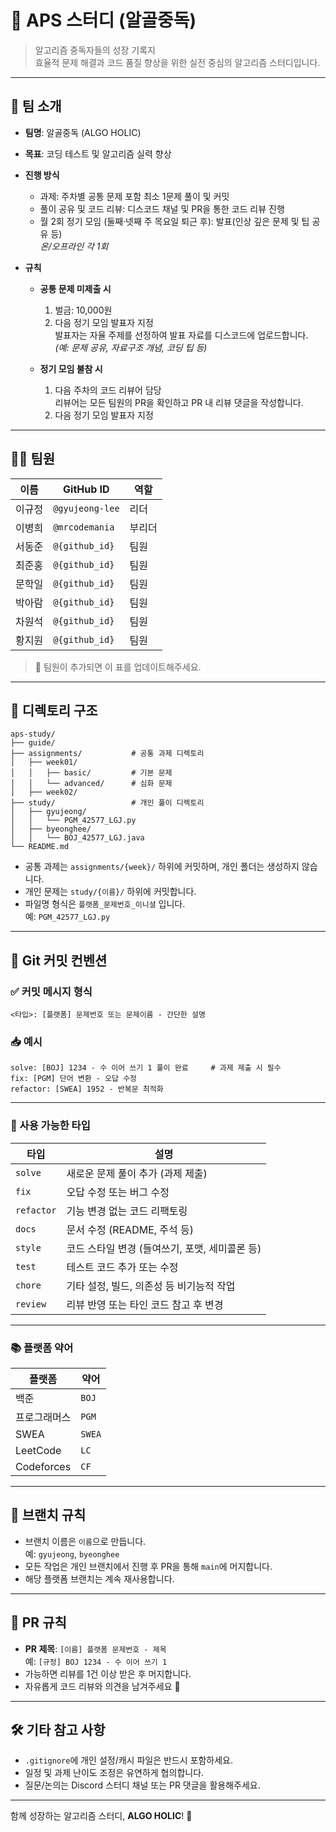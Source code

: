 # 🧠 APS 스터디 (알골중독)

> 알고리즘 중독자들의 성장 기록지  
> 효율적 문제 해결과 코드 품질 향상을 위한 실전 중심의 알고리즘 스터디입니다.

---

## 👥 팀 소개

- **팀명**: 알골중독 (ALGO HOLIC)
- **목표**: 코딩 테스트 및 알고리즘 실력 향상
- **진행 방식**
  - 과제: 주차별 공통 문제 포함 최소 1문제 풀이 및 커밋
  - 풀이 공유 및 코드 리뷰: 디스코드 채널 및 PR을 통한 코드 리뷰 진행
  - 월 2회 정기 모임 (둘째·넷째 주 목요일 퇴근 후): 발표(인상 깊은 문제 및 팁 공유 등)  
    *온/오프라인 각 1회*

- **규칙**
  - **공통 문제 미제출 시**
    1. 벌금: 10,000원
    2. 다음 정기 모임 발표자 지정  
       발표자는 자율 주제를 선정하여 발표 자료를 디스코드에 업로드합니다.  
       *(예: 문제 공유, 자료구조 개념, 코딩 팁 등)*

  - **정기 모임 불참 시**
    1. 다음 주차의 코드 리뷰어 담당  
       리뷰어는 모든 팀원의 PR을 확인하고 PR 내 리뷰 댓글을 작성합니다.
    2. 다음 정기 모임 발표자 지정

---

## 🧑‍💻 팀원

| 이름   | GitHub ID         | 역할       |
|--------|--------------------|------------|
| 이규정 | `@gyujeong-lee`    | 리더       |
| 이병희 | `@mrcodemania`     | 부리더     |
| 서동준 | `@{github_id}`     | 팀원     |
| 최준홍 | `@{github_id}`     | 팀원     |
| 문학일 | `@{github_id}`     | 팀원     |
| 박아람 | `@{github_id}`     | 팀원     |
| 차원석 | `@{github_id}`     | 팀원     |
| 황지원 | `@{github_id}`     | 팀원     |

> 🙋 팀원이 추가되면 이 표를 업데이트해주세요.

---

## 📁 디렉토리 구조

```
aps-study/
├── guide/
├── assignments/           # 공통 과제 디렉토리
│   ├── week01/
│   │   ├── basic/         # 기본 문제
│   │   └── advanced/      # 심화 문제
│   ├── week02/
├── study/                 # 개인 풀이 디렉토리
│   ├── gyujeong/
│   │   └── PGM_42577_LGJ.py
│   ├── byeonghee/
│   │   └── BOJ_42577_LGJ.java
└── README.md
```

- 공통 과제는 `assignments/{week}/` 하위에 커밋하며, 개인 폴더는 생성하지 않습니다.
- 개인 문제는 `study/{이름}/` 하위에 커밋합니다.
- 파일명 형식은 `플랫폼_문제번호_이니셜` 입니다.  
  예: `PGM_42577_LGJ.py`

---

## 📌 Git 커밋 컨벤션

### ✅ 커밋 메시지 형식

```
<타입>: [플랫폼] 문제번호 또는 문제이름 - 간단한 설명
```

### 📥 예시

```
solve: [BOJ] 1234 - 수 이어 쓰기 1 풀이 완료     # 과제 제출 시 필수
fix: [PGM] 단어 변환 - 오답 수정
refactor: [SWEA] 1952 - 반복문 최적화
```

---

### 🧩 사용 가능한 타입

| 타입       | 설명                                                   |
|------------|--------------------------------------------------------|
| `solve`    | 새로운 문제 풀이 추가 (과제 제출)                      |
| `fix`      | 오답 수정 또는 버그 수정                               |
| `refactor` | 기능 변경 없는 코드 리팩토링                           |
| `docs`     | 문서 수정 (README, 주석 등)                            |
| `style`    | 코드 스타일 변경 (들여쓰기, 포맷, 세미콜론 등)        |
| `test`     | 테스트 코드 추가 또는 수정                            |
| `chore`    | 기타 설정, 빌드, 의존성 등 비기능적 작업               |
| `review`   | 리뷰 반영 또는 타인 코드 참고 후 변경                  |

---

### 📚 플랫폼 약어

| 플랫폼         | 약어  |
|----------------|-------|
| 백준           | `BOJ` |
| 프로그래머스   | `PGM` |
| SWEA           | `SWEA`|
| LeetCode       | `LC`  |
| Codeforces     | `CF`  |

---

## 🔀 브랜치 규칙

- 브랜치 이름은 `이름`으로 만듭니다.  
  예: `gyujeong`, `byeonghee`
- 모든 작업은 개인 브랜치에서 진행 후 PR을 통해 `main`에 머지합니다.
- 해당 플랫폼 브랜치는 계속 재사용합니다.

---

## 📌 PR 규칙

- **PR 제목**: `[이름] 플랫폼 문제번호 - 제목`  
  예: `[규정] BOJ 1234 - 수 이어 쓰기 1`
- 가능하면 리뷰를 1건 이상 받은 후 머지합니다.
- 자유롭게 코드 리뷰와 의견을 남겨주세요 🙌

---

## 🛠️ 기타 참고 사항

- `.gitignore`에 개인 설정/캐시 파일은 반드시 포함하세요.
- 일정 및 과제 난이도 조정은 유연하게 협의합니다.
- 질문/논의는 Discord 스터디 채널 또는 PR 댓글을 활용해주세요.

---

함께 성장하는 알고리즘 스터디, **ALGO HOLIC**! 🚀
